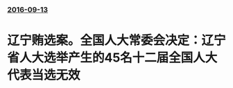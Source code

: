 ### [2016-09-13](/news/2016/09/13/index.md)

##### 
# 辽宁贿选案。全国人大常委会决定：辽宁省人大选举产生的45名十二届全国人大代表当选无效



